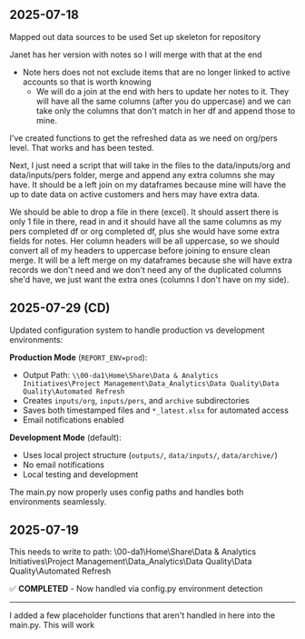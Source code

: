 ## 2025-07-18
Mapped out data sources to be used
Set up skeleton for repository

Janet has her version with notes so I will merge with that at the end
- Note hers does not not exclude items that are no longer linked to active accounts so that is worth knowing
    - We will do a join at the end with hers to update her notes to it. They will have all the same columns (after you do uppercase) and we can take only the columns that don't match in her df and append those to mine.

I've created functions to get the refreshed data as we need on org/pers level. That works and has been tested.

Next, I just need a script that will take in the files to the data/inputs/org and data/inputs/pers folder, merge and append any extra columns she may have. It should be a left join on my dataframes because mine will have the up to date data on active customers and hers may have extra data.

We should be able to drop a file in there (excel). It should assert there is only 1 file in there, read in and it should have all the same columns as my pers completed df or org completed df, plus she would have some extra fields for notes. Her column headers will be all uppercase, so we should convert all of my headers to uppercase before joining to ensure clean merge. It will be a left merge on my dataframes because she will have extra records we don't need and we don't need any of the duplicated columns she'd have, we just want the extra ones (columns I don't have on my side). 

## 2025-07-29 (CD)
Updated configuration system to handle production vs development environments:

**Production Mode** (`REPORT_ENV=prod`):
- Output Path: `\\00-da1\Home\Share\Data & Analytics Initiatives\Project Management\Data_Analytics\Data Quality\Data Quality\Automated Refresh`
- Creates `inputs/org`, `inputs/pers`, and `archive` subdirectories
- Saves both timestamped files and `*_latest.xlsx` for automated access
- Email notifications enabled

**Development Mode** (default):
- Uses local project structure (`outputs/`, `data/inputs/`, `data/archive/`)
- No email notifications
- Local testing and development

The main.py now properly uses config paths and handles both environments seamlessly.

## 2025-07-19
This needs to write to path:
\\00-da1\Home\Share\Data & Analytics Initiatives\Project Management\Data_Analytics\Data Quality\Data Quality\Automated Refresh

✅ **COMPLETED** - Now handled via config.py environment detection

---

I added a few placeholder functions that aren't handled in here into the main.py. This will work